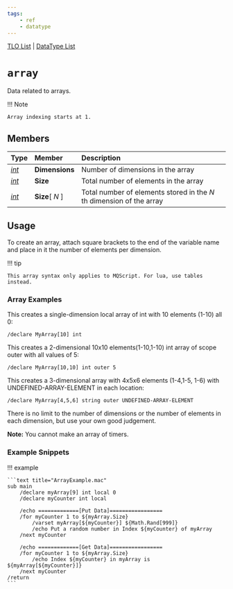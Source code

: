 ```yaml
---
tags:
    - ref
    - datatype
---
```

[TLO List](../top-level-objects/tlo-list.md) | [DataType List](../data-types/datatype-list.md)
# `array`

Data related to arrays.

!!! Note

    Array indexing starts at 1.


## Members

| **Type** | **Member** | **Description** |
| :--- | :--- | :--- |
| [_int_](datatype-int.md) | **Dimensions** | Number of dimensions in the array |
| [_int_](datatype-int.md) | **Size** | Total number of elements in the array |
| [_int_](datatype-int.md) | **Size**[ _N_ ] | Total number of elements stored in the _N_ th dimension of the array |

## Usage

To create an array, attach square brackets to the end of the variable name and place in it the number of elements per dimension.

!!! tip

    This array syntax only applies to MQScript. For lua, use tables instead.


### Array Examples

This creates a single-dimension local array of int with 10 elements (1-10) all 0:

```text
/declare MyArray[10] int
```

This creates a 2-dimensional 10x10 elements(1-10,1-10) int array of scope outer with all values of 5:

```text
/declare MyArray[10,10] int outer 5
```

This creates a 3-dimensional array with 4x5x6 elements (1-4,1-5, 1-6) with UNDEFINED-ARRAY-ELEMENT in each location:

```text
/declare MyArray[4,5,6] string outer UNDEFINED-ARRAY-ELEMENT
```

There is no limit to the number of dimensions or the number of elements in each dimension, but use your own good judgement.

**Note:** You cannot make an array of timers.

### Example Snippets

!!! example

    ```text title="ArrayExample.mac"
    sub main
        /declare myArray[9] int local 0
        /declare myCounter int local

        /echo =============[Put Data]=================
        /for myCounter 1 to ${myArray.Size}
            /varset myArray[${myCounter}] ${Math.Rand[999]}
            /echo Put a random number in Index ${myCounter} of myArray
        /next myCounter

        /echo =============[Get Data]=================
        /for myCounter 1 to ${myArray.Size}
            /echo Index ${myCounter} in myArray is ${myArray[${myCounter}]}
        /next myCounter
    /return
    ```

